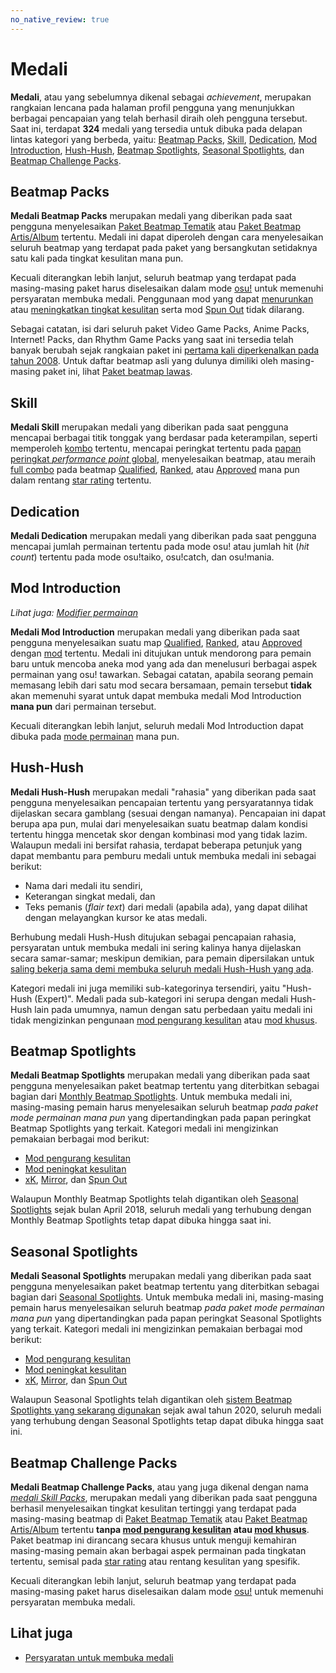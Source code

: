 ```yaml
---
no_native_review: true
---
```


# Medali

**Medali**, atau yang sebelumnya dikenal sebagai *achievement*, merupakan rangkaian lencana pada halaman profil pengguna yang menunjukkan berbagai pencapaian yang telah berhasil diraih oleh pengguna tersebut. Saat ini, terdapat **324** medali yang tersedia untuk dibuka pada delapan lintas kategori yang berbeda, yaitu: [Beatmap Packs](#beatmap-packs), [Skill](#skill), [Dedication](#dedication), [Mod Introduction](#mod-introduction), [Hush-Hush](#hush-hush), [Beatmap Spotlights](#beatmap-spotlights), [Seasonal Spotlights](#seasonal-spotlights), dan [Beatmap Challenge Packs](#beatmap-challenge-packs).

## Beatmap Packs

**Medali Beatmap Packs** merupakan medali yang diberikan pada saat pengguna menyelesaikan [Paket Beatmap Tematik](https://osu.ppy.sh/beatmaps/packs?type=theme) atau [Paket Beatmap Artis/Album](https://osu.ppy.sh/beatmaps/packs?type=artist) tertentu. Medali ini dapat diperoleh dengan cara menyelesaikan seluruh beatmap yang terdapat pada paket yang bersangkutan setidaknya satu kali pada tingkat kesulitan mana pun.

Kecuali diterangkan lebih lanjut, seluruh beatmap yang terdapat pada masing-masing paket harus diselesaikan dalam mode [osu!](/wiki/Game_mode/osu!) untuk memenuhi persyaratan membuka medali. Penggunaan mod yang dapat [menurunkan](/wiki/Gameplay/Game_modifier#pengurang-kesulitan) atau [meningkatkan tingkat kesulitan](/wiki/Gameplay/Game_modifier#peningkat-kesulitan) serta mod [Spun Out](/wiki/Gameplay/Game_modifier/Spun_Out) tidak dilarang.

Sebagai catatan, isi dari seluruh paket Video Game Packs, Anime Packs, Internet! Packs, dan Rhythm Game Packs yang saat ini tersedia telah banyak berubah sejak rangkaian paket ini [pertama kali diperkenalkan pada tahun 2008](https://osu.ppy.sh/community/forums/topics/1853). Untuk daftar beatmap asli yang dulunya dimiliki oleh masing-masing paket ini, lihat [Paket beatmap lawas](/wiki/Medals/Legacy_beatmap_packs).

## Skill

**Medali Skill** merupakan medali yang diberikan pada saat pengguna mencapai berbagai titik tonggak yang berdasar pada keterampilan, seperti memperoleh [kombo](/wiki/Beatmapping/Combo) tertentu, mencapai peringkat tertentu pada [papan peringkat *performance point* global](https://osu.ppy.sh/rankings/osu/performance), menyelesaikan beatmap, atau meraih [full combo](/wiki/Gameplay/Full_combo) pada beatmap [Qualified](/wiki/Beatmap/Category#qualified), [Ranked](/wiki/Beatmap/Category#ranked), atau [Approved](/wiki/Beatmap/Category#approved) mana pun dalam rentang [star rating](/wiki/Beatmap/Star_rating) tertentu.

## Dedication

**Medali Dedication** merupakan medali yang diberikan pada saat pengguna mencapai jumlah permainan tertentu pada mode osu! atau jumlah hit (*hit count*) tertentu pada mode osu!taiko, osu!catch, dan osu!mania.

## Mod Introduction

*Lihat juga: [Modifier permainan](/wiki/Gameplay/Game_modifier)*

**Medali Mod Introduction** merupakan medali yang diberikan pada saat pengguna menyelesaikan suatu map [Qualified](/wiki/Beatmap/Category#qualified), [Ranked](/wiki/Beatmap/Category#ranked), atau [Approved](/wiki/Beatmap/Category#approved) dengan [mod](/wiki/Gameplay/Game_modifier) tertentu. Medali ini ditujukan untuk mendorong para pemain baru untuk mencoba aneka mod yang ada dan menelusuri berbagai aspek permainan yang osu! tawarkan. Sebagai catatan, apabila seorang pemain memasang lebih dari satu mod secara bersamaan, pemain tersebut **tidak** akan memenuhi syarat untuk dapat membuka medali Mod Introduction **mana pun** dari permainan tersebut.

Kecuali diterangkan lebih lanjut, seluruh medali Mod Introduction dapat dibuka pada [mode permainan](/wiki/Game_mode) mana pun.

## Hush-Hush

**Medali Hush-Hush** merupakan medali "rahasia" yang diberikan pada saat pengguna menyelesaikan pencapaian tertentu yang persyaratannya tidak dijelaskan secara gamblang (sesuai dengan namanya). Pencapaian ini dapat berupa apa pun, mulai dari menyelesaikan suatu beatmap dalam kondisi tertentu hingga mencetak skor dengan kombinasi mod yang tidak lazim. Walaupun medali ini bersifat rahasia, terdapat beberapa petunjuk yang dapat membantu para pemburu medali untuk membuka medali ini sebagai berikut:

- Nama dari medali itu sendiri,
- Keterangan singkat medali, dan
- Teks pemanis (*flair text*)<!-- https://twitter.com/ephemeralis/status/1068054191602638850 --> dari medali (apabila ada), yang dapat dilihat dengan melayangkan kursor ke atas medali.

Berhubung medali Hush-Hush ditujukan sebagai pencapaian rahasia, persyaratan untuk membuka medali ini sering kalinya hanya dijelaskan secara samar-samar; meskipun demikian, para pemain dipersilakan untuk [saling bekerja sama demi membuka seluruh medali Hush-Hush yang ada](https://osu.ppy.sh/home/news/2016-08-17-new-hush-hush-medals).

Kategori medali ini juga memiliki sub-kategorinya tersendiri, yaitu "Hush-Hush (Expert)". Medali pada sub-kategori ini serupa dengan medali Hush-Hush lain pada umumnya, namun dengan satu perbedaan yaitu medali ini tidak mengizinkan pengunaan [mod pengurang kesulitan](/wiki/Gameplay/Game_modifier#pengurang-kesulitan) atau [mod khusus](/wiki/Gameplay/Game_modifier#spesial).

## Beatmap Spotlights

**Medali Beatmap Spotlights** merupakan medali yang diberikan pada saat pengguna menyelesaikan paket beatmap tertentu yang diterbitkan sebagai bagian dari [Monthly Beatmap Spotlights](https://osu.ppy.sh/home/news/2017-03-18-introducing-to-you-spotlights). Untuk membuka medali ini, masing-masing pemain harus menyelesaikan seluruh beatmap *pada paket mode permainan mana pun* yang dipertandingkan pada papan peringkat Beatmap Spotlights yang terkait. Kategori medali ini mengizinkan pemakaian berbagai mod berikut:

- [Mod pengurang kesulitan](/wiki/Gameplay/Game_modifier#pengurang-kesulitan)
- [Mod peningkat kesulitan](/wiki/Gameplay/Game_modifier#peningkat-kesulitan)
- [xK](/wiki/Gameplay/Game_modifier/xK), [Mirror](/wiki/Gameplay/Game_modifier/Mirror), dan [Spun Out](/wiki/Gameplay/Game_modifier/Spun_Out)

Walaupun Monthly Beatmap Spotlights telah digantikan oleh [Seasonal Spotlights](https://osu.ppy.sh/home/news/2018-11-01-beatmap-spotlights-summer-2018) sejak bulan April 2018, seluruh medali yang terhubung dengan Monthly Beatmap Spotlights tetap dapat dibuka hingga saat ini.

## Seasonal Spotlights

**Medali Seasonal Spotlights** merupakan medali yang diberikan pada saat pengguna menyelesaikan paket beatmap tertentu yang diterbitkan sebagai bagian dari [Seasonal Spotlights](https://osu.ppy.sh/home/news/2017-03-18-introducing-to-you-spotlights). Untuk membuka medali ini, masing-masing pemain harus menyelesaikan seluruh beatmap *pada paket mode permainan mana pun* yang dipertandingkan pada papan peringkat Seasonal Spotlights yang terkait. Kategori medali ini mengizinkan pemakaian berbagai mod berikut:

- [Mod pengurang kesulitan](/wiki/Gameplay/Game_modifier#pengurang-kesulitan)
- [Mod peningkat kesulitan](/wiki/Gameplay/Game_modifier#peningkat-kesulitan)
- [xK](/wiki/Gameplay/Game_modifier/xK), [Mirror](/wiki/Gameplay/Game_modifier/Mirror), dan [Spun Out](/wiki/Gameplay/Game_modifier/Spun_Out)

Walaupun Seasonal Spotlights telah digantikan oleh [sistem Beatmap Spotlights yang sekarang digunakan](/wiki/Beatmap_Spotlights) sejak awal tahun 2020, seluruh medali yang terhubung dengan Seasonal Spotlights tetap dapat dibuka hingga saat ini.

## Beatmap Challenge Packs

**Medali Beatmap Challenge Packs**, atau yang juga dikenal dengan nama [*medali Skill Packs*](https://osu.ppy.sh/home/news/2020-11-20-featured-artist-beatmap-updates-from-the-mappers-guild#skill-packs), merupakan medali yang diberikan pada saat pengguna berhasil menyelesaikan tingkat kesulitan tertinggi yang terdapat pada masing-masing beatmap di [Paket Beatmap Tematik](https://osu.ppy.sh/beatmaps/packs?type=theme) atau [Paket Beatmap Artis/Album](https://osu.ppy.sh/beatmaps/packs?type=artist) tertentu **tanpa [mod pengurang kesulitan](/wiki/Gameplay/Game_modifier#pengurang-kesulitan) atau [mod khusus](/wiki/Gameplay/Game_modifier#spesial)**. Paket beatmap ini dirancang secara khusus untuk menguji kemahiran masing-masing pemain akan berbagai aspek permainan pada tingkatan tertentu, semisal pada [star rating](/wiki/Beatmap/Star_rating) atau rentang kesulitan yang spesifik.

Kecuali diterangkan lebih lanjut, seluruh beatmap yang terdapat pada masing-masing paket harus diselesaikan dalam mode [osu!](/wiki/Game_mode/osu!) untuk memenuhi persyaratan membuka medali.

## Lihat juga

- [Persyaratan untuk membuka medali](Unlock_requirements)
